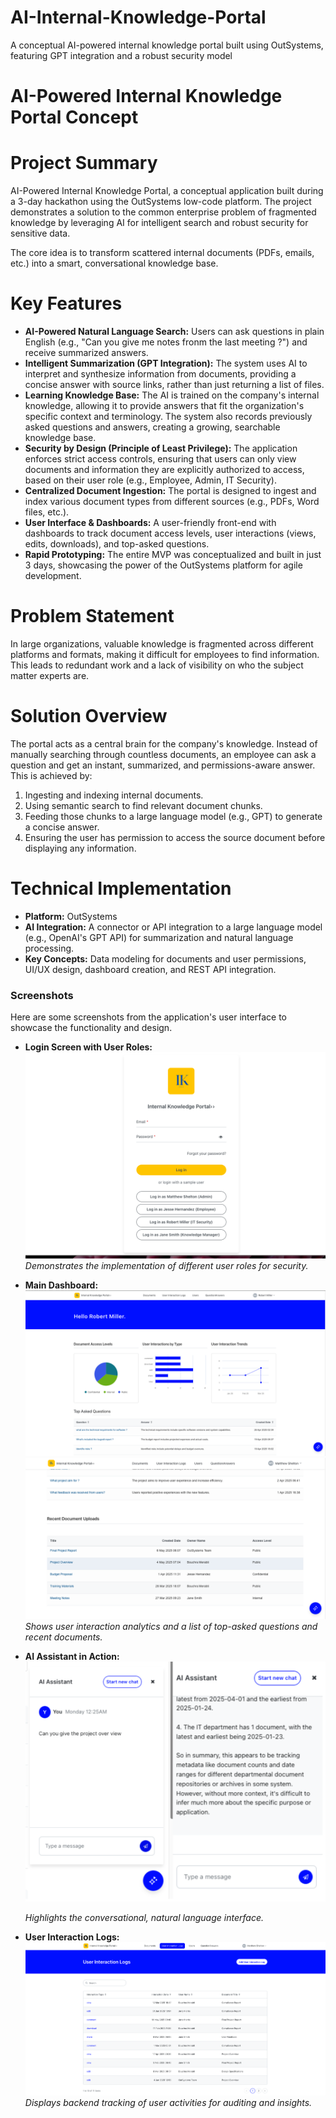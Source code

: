 # AI-Internal-Knowledge-Portal
A conceptual AI-powered internal knowledge portal built using OutSystems, featuring GPT integration and a robust security model
# AI-Powered Internal Knowledge Portal Concept

# Project Summary

AI-Powered Internal Knowledge Portal, a conceptual application built during a 3-day hackathon using the  OutSystems low-code platform. The project demonstrates a solution to the common enterprise problem of fragmented knowledge by leveraging AI for intelligent search and robust security for sensitive data.

The core idea is to transform scattered internal documents (PDFs, emails, etc.) into a smart, conversational knowledge base.

# Key Features

* **AI-Powered Natural Language Search:** Users can ask questions in plain English (e.g., "Can you give me notes fronm the last meeting ?") and receive summarized answers.
* **Intelligent Summarization (GPT Integration):** The system uses AI to interpret and synthesize information from documents, providing a concise answer with source links, rather than just returning a list of files.
* **Learning Knowledge Base:** The AI is trained on the company's internal knowledge, allowing it to provide answers that fit the organization's specific context and terminology. The system also records previously asked questions and answers, creating a growing, searchable knowledge base.
* **Security by Design (Principle of Least Privilege):** The application enforces strict access controls, ensuring that users can only view documents and information they are explicitly authorized to access, based on their user role (e.g., Employee, Admin, IT Security).
* **Centralized Document Ingestion:** The portal is designed to ingest and index various document types from different sources (e.g., PDFs, Word files, etc.).
* **User Interface & Dashboards:** A user-friendly front-end with dashboards to track document access levels, user interactions (views, edits, downloads), and top-asked questions.
* **Rapid Prototyping:** The entire MVP was conceptualized and built in just 3 days, showcasing the power of the OutSystems platform for agile development.

# Problem Statement

In large organizations, valuable knowledge is fragmented across different platforms and formats, making it difficult for employees to find information. This leads to redundant work and a lack of visibility on who the subject matter experts are.

# Solution Overview

The portal acts as a central brain for the company's knowledge. Instead of manually searching through countless documents, an employee can ask a question and get an instant, summarized, and permissions-aware answer. This is achieved by:

1.  Ingesting and indexing internal documents.
2.  Using semantic search to find relevant document chunks.
3.  Feeding those chunks to a large language model (e.g., GPT) to generate a concise answer.
4.  Ensuring the user has permission to access the source document before displaying any information.

# **Technical Implementation**

* **Platform:** OutSystems
* **AI Integration:** A connector or API integration to a large language model (e.g., OpenAI's GPT API) for summarization and natural language processing.
* **Key Concepts:** Data modeling for documents and user permissions, UI/UX design, dashboard creation, and REST API integration.

### **Screenshots**

Here are some screenshots from the application's user interface to showcase the functionality and design.

- **Login Screen with User Roles:**
  ![Login Screen](https://github.com/BouchraMerabti/AI-Internal-Knowledge-Portal/blob/3724e6d27edcb67f47945c47c9dc3537f1f28d51/Screenshot%202025-05-26%20at%2000.19.42%20copy.png)
  *Demonstrates the implementation of different user roles for security.*

- **Main Dashboard:**
  ![Main Dashboard](https://github.com/BouchraMerabti/AI-Internal-Knowledge-Portal/blob/3724e6d27edcb67f47945c47c9dc3537f1f28d51/Screenshot%202025-05-26%20at%2000.44.14.png)
  ![Main Dashboard](https://github.com/BouchraMerabti/AI-Internal-Knowledge-Portal/blob/3724e6d27edcb67f47945c47c9dc3537f1f28d51/Screenshot%202025-05-26%20at%2000.20.19%20copy.png)
  *Shows user interaction analytics and a list of top-asked questions and recent documents.*


 
- **AI Assistant in Action:**
  ![AI Assistant](https://github.com/BouchraMerabti/AI-Internal-Knowledge-Portal/blob/ed95d1423924a7bdafb46d08713cb87b07aace78/Untitled%20design%20(4).png)
 
  
  *Highlights the conversational, natural language interface.*

- **User Interaction Logs:**
  ![User Interaction Logs](https://github.com/BouchraMerabti/AI-Internal-Knowledge-Portal/blob/3724e6d27edcb67f47945c47c9dc3537f1f28d51/Screenshot%202025-05-26%20at%2000.22.23%20copy.png)
  *Displays backend tracking of user activities for auditing and insights.*
